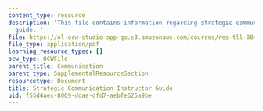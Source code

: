 ```yaml
---
content_type: resource
description: 'This file contains information regarding strategic communication instructor
  guide. '
file: https://ol-ocw-studio-app-qa.s3.amazonaws.com/courses/res-tll-004-stem-concept-videos-fall-2013/f55d4aec8069ddaedfd7aebfe625a9be_MITRES_TLL-004F13_SrtGuide.pdf
file_type: application/pdf
learning_resource_types: []
ocw_type: OCWFile
parent_title: Communication
parent_type: SupplementalResourceSection
resourcetype: Document
title: Strategic Communication Instructor Guide
uid: f55d4aec-8069-ddae-dfd7-aebfe625a9be
---
```

